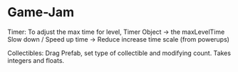 # Game-Jam


Timer: 
To adjust the max time for level, Timer Object -> the maxLevelTime
Slow down / Speed up time -> Reduce increase time scale (from powerups)


Collectibles:
Drag Prefab, set type of collectible and modifying count. Takes integers and floats.
